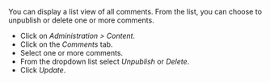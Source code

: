 You can display a list view of all comments. From the list, you can choose to unpublish or delete one or more comments.

* Click on _Administration > Content_.
* Click on the _Comments_ tab.
* Select one or more comments.
* From the dropdown list select _Unpublish_ or _Delete_.
* Click _Update_.